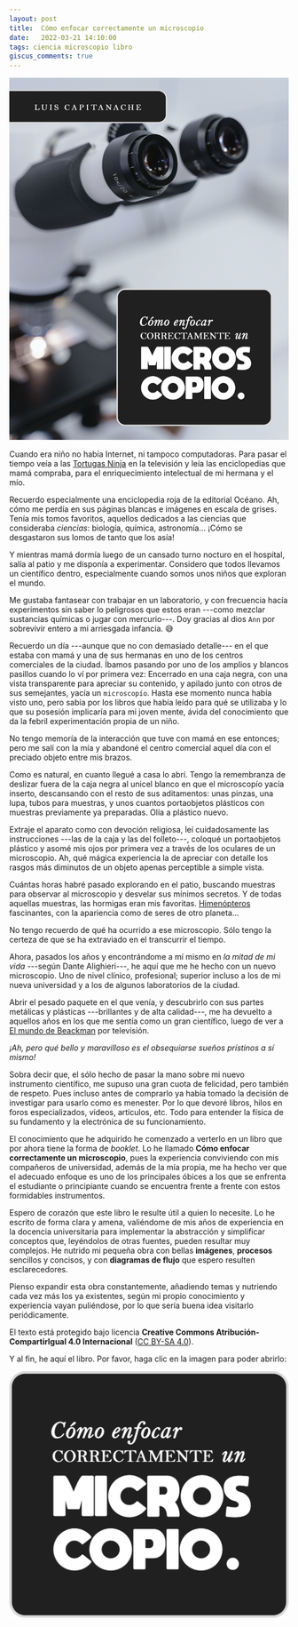 ```yaml
---
layout: post
title:  Cómo enfocar correctamente un microscopio
date:   2022-03-21 14:10:00
tags: ciencia microscopio libro
giscus_comments: true
---
```


<div class="profile float-right">
    <img class="img-fluid img-post z-depth-1 rounded" src="/assets/img/cover-como-enfocar.png">
</div>

Cuando era niño no había Internet, ni tampoco computadoras. Para pasar el tiempo veía a las <a href="https://es.wikipedia.org/wiki/Tortugas_Ninja" target="blank">Tortugas Ninja</a> en la televisión y leía las enciclopedias que mamá compraba, para el enriquecimiento intelectual de mi hermana y el mío.

Recuerdo especialmente una enciclopedia roja de la editorial Océano. Ah, cómo me perdía en sus páginas blancas e imágenes en escala de grises. Tenía mis tomos favoritos, aquellos dedicados a las ciencias que consideraba _ciencias_: biología, química, astronomía... ¡Cómo se desgastaron sus lomos de tanto que los asía!

Y mientras mamá dormía luego de un cansado turno nocturo en el hospital, salía al patio y me disponía a experimentar. Considero que todos llevamos un científico dentro, especialmente cuando somos unos niños que exploran el mundo.

Me gustaba fantasear con trabajar en un laboratorio, y con frecuencia hacía experimentos sin saber lo peligrosos que estos eran ---como mezclar sustancias químicas o jugar con mercurio---. Doy gracias al dios `Ann` por sobrevivir entero a mi arriesgada infancia. :sweat_smile:

Recuerdo un día ---aunque que no con demasiado detalle--- en el que estaba con mamá y una de sus hermanas en uno de los centros comerciales de la ciudad. Íbamos pasando por uno de los amplios y blancos pasillos cuando lo ví por primera vez: Encerrado en una caja negra, con una vista transparente para apreciar su contenido, y apilado junto con otros de sus semejantes, yacía un `microscopío`. Hasta ese momento nunca había visto uno, pero sabía por los libros que había leído para qué se utilizaba y lo que su posesión implicaría para mi joven mente, ávida del conocimiento que da la febril experimentación propia de un niño.

No tengo memoría de la interacción que tuve con mamá en ese entonces; pero me salí con la mía y abandoné el centro comercial aquel día con el preciado objeto entre mis brazos.

Como es natural, en cuanto llegué a casa lo abrí. Tengo la remembranza de deslizar fuera de la caja negra al unicel blanco en que el microscopío yacía inserto, descansando con el resto de sus aditamentos: unas pinzas, una lupa, tubos para muestras, y unos cuantos portaobjetos plásticos con muestras previamente ya preparadas. Olía a plástico nuevo.

Extraje el aparato como con devoción religiosa, leí cuidadosamente las instrucciones ---las de la caja y las del folleto---, coloqué un portaobjetos plástico y asomé mis ojos por primera vez a través de los oculares de un microscopio. Ah, qué mágica experiencia la de apreciar con detalle los rasgos más diminutos de un objeto apenas perceptible a simple vista.

Cuántas horas habré pasado explorando en el patio, buscando muestras para observar al microscopio y desvelar sus mínimos secretos. Y de todas aquellas muestras, las hormigas eran mis favoritas. <a href="https://es.wikipedia.org/wiki/Hymenoptera" target="blank">Himenópteros</a> fascinantes, con la apariencia como de seres de otro planeta...

No tengo recuerdo de qué ha ocurrido a ese microscopio. Sólo tengo la certeza de que se ha extraviado en el transcurrir el tiempo.

Ahora, pasados los años y encontrándome a mí mismo en _la mitad de mi vida_ ---según Dante Alighieri---, he aquí que me he hecho con un nuevo microscopio. Uno de nivel clínico, profesional; superior incluso a los de mi nueva universidad y a los de algunos laboratorios de la ciudad.

Abrir el pesado paquete en el que venía, y descubrirlo con sus partes metálicas y plásticas ---brillantes y de alta calidad---, me ha devuelto a aquellos años en los que me sentía como un gran científico, luego de ver a <a href="https://es.wikipedia.org/wiki/El_mundo_de_Beakman" target="blank">El mundo de Beackman</a> por televisión.

_¡Ah, pero qué bello y maravilloso es el obsequiarse sueños prístinos a sí mismo!_

Sobra decir que, el sólo hecho de pasar la mano sobre mi nuevo instrumento científico, me supuso una gran cuota de felicidad, pero también de respeto. Pues incluso antes de comprarlo ya había tomado la decisión de investigar para usarlo como es menester. Por lo que devoré libros, hilos en foros especializados, videos, artículos, etc. Todo para entender la física de su fundamento y la electrónica de su funcionamiento.

El conocimiento que he adquirido he comenzado a verterlo en un libro que por ahora tiene la forma de _booklet_. Lo he llamado **Cómo enfocar correctamente un microscopio**, pues la experiencia conviviendo con mis compañeros de universidad, además de la mía propia, me ha hecho ver que el adecuado enfoque es uno de los principales óbices a los que se enfrenta el estudiante o principiante cuando se encuentra frente a frente con estos formidables instrumentos.

Espero de corazón que este libro le resulte útil a quien lo necesite. Lo he escrito de forma clara y amena, valiéndome de mis años de experiencia en la docencia universitaria para implementar la abstracción y simplificar conceptos que, leyéndolos de otras fuentes, pueden resultar muy complejos. He nutrido mi pequeña obra con bellas **imágenes**, **procesos** sencillos y concisos, y con **diagramas de flujo** que espero resulten esclarecedores.

Pienso expandir esta obra constantemente, añadiendo temas y nutriendo cada vez más los ya existentes, según mi propio conocimiento y experiencia vayan puliéndose, por lo que sería buena idea visitarlo periódicamente.

El texto está protegido bajo licencia **Creative Commons Atribución-CompartirIgual 4.0 Internacional** (<a href="https://creativecommons.org/licenses/by-sa/4.0/deed.es" target="blank">CC BY-SA 4.0</a>).

Y al fin, he aquí el libro. Por favor, haga clic en la imagen para poder abrirlo:

<div class="row justify-content-sm-center">
    <div class="col-sm-4 mt-3 mt-md-0">
        <a href="/books/como-enfocar-correctamente/" target="blank"><img src="/assets/img/cover_title.png" alt="botton" class="img-fluid"/></a>
    </div>
</div>